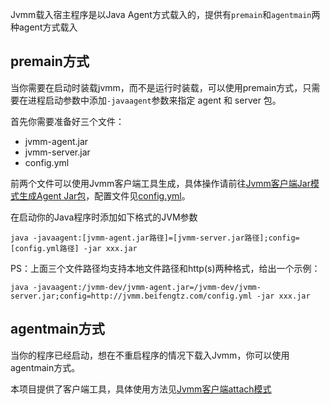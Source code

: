 Jvmm载入宿主程序是以Java Agent方式载入的，提供有`premain`和`agentmain`两种agent方式载入

## premain方式

当你需要在启动时装载jvmm，而不是运行时装载，可以使用premain方式，只需要在进程启动参数中添加`-javaagent`参数来指定 agent 和 server 包。

首先你需要准备好三个文件：

* jvmm-agent.jar
* jvmm-server.jar
* config.yml

前两个文件可以使用Jvmm客户端工具生成，具体操作请前往[Jvmm客户端Jar模式生成Agent Jar包](../client/README.md#生成依赖Jar)，配置文件见[config.yml](../server/src/main/resources/config.yml)。

在启动你的Java程序时添加如下格式的JVM参数

```shell
java -javaagent:[jvmm-agent.jar路径]=[jvmm-server.jar路径];config=[config.yml路径] -jar xxx.jar
```

PS：上面三个文件路径均支持本地文件路径和http(s)两种格式，给出一个示例：

```shell
java -javaagent:/jvmm-dev/jvmm-agent.jar=/jvmm-dev/jvmm-server.jar;config=http://jvmm.beifengtz.com/config.yml -jar xxx.jar
```

## agentmain方式

当你的程序已经启动，想在不重启程序的情况下载入Jvmm，你可以使用agentmain方式。

本项目提供了客户端工具，具体使用方法见[Jvmm客户端attach模式](../client/README.md#装载)